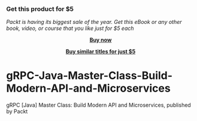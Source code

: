 
### Get this product for $5

<i>Packt is having its biggest sale of the year. Get this eBook or any other book, video, or course that you like just for $5 each</i>


<b><p align='center'>[Buy now](https://packt.link/9781838558048)</p></b>


<b><p align='center'>[Buy similar titles for just $5](https://subscription.packtpub.com/search)</p></b>


# gRPC-Java-Master-Class-Build-Modern-API-and-Microservices
gRPC [Java] Master Class: Build Modern API and Microservices, published  by Packt
